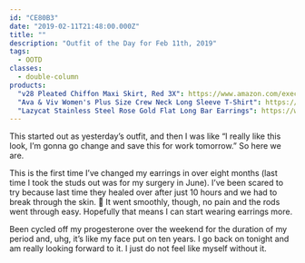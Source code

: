 ```yaml
---
id: "CE80B3"
date: "2019-02-11T21:48:00.000Z"
title: ""
description: "Outfit of the Day for Feb 11th, 2019"
tags:
  - OOTD
classes:
  - double-column
products:
  "v28 Pleated Chiffon Maxi Skirt, Red 3X": https://www.amazon.com/exec/obidos/ASIN/B01B15HNGQ/curvyandtrans-20
  "Ava & Viv Women's Plus Size Crew Neck Long Sleeve T-Shirt": https://www.target.com/p/women-s-plus-size-crew-neck-long-sleeve-t-shirt-ava-viv-153/-/A-53915057
  "Lazycat Stainless Steel Rose Gold Flat Long Bar Earrings": https://www.amazon.com/exec/obidos/ASIN/B0799L6ZL2/curvyandtrans-20
---
```

This started out as yesterday’s outfit, and then I was like “I really like this look, I’m gonna go change and save this for work tomorrow.” So here we are.

This is the first time I’ve changed my earrings in over eight months (last time I took the studs out was for my surgery in June). I’ve been scared to try because last time they healed over after just 10 hours and we had to break through the skin. 😬 It went smoothly, though, no pain and the rods went through easy. Hopefully that means I can start wearing earrings more.

Been cycled off my progesterone over the weekend for the duration of my period and, uhg, it’s like my face put on ten years. I go back on tonight and am really looking forward to it. I just do not feel like myself without it.
